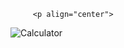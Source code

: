  

         <p align="center">
  <img src="JAVA/HesapMakinesi/calculator.png" title="Calculator">
         </p>
      
